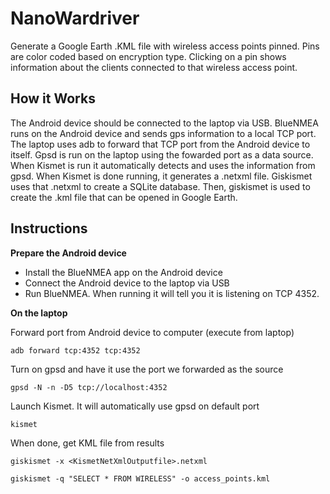 # NanoWardriver

Generate a Google Earth .KML file with wireless access points pinned.
Pins are color coded based on encryption type. Clicking on a pin shows
information about the clients connected to that wireless access point.

## How it Works

The Android device should be connected to the laptop via USB. BlueNMEA runs
on the Android device and sends gps information to a local TCP port. The
laptop uses adb to forward that TCP port from the Android device to itself.
Gpsd is run on the laptop using the fowarded port as a data source.
When Kismet is run it automatically detects and uses the information from
gpsd. When Kismet is done running, it generates a .netxml file. Giskismet
uses that .netxml to create a SQLite database. Then, giskismet is used
to create the .kml file that can be opened in Google Earth.

## Instructions

**Prepare the Android device**

* Install the BlueNMEA app on the Android device
* Connect the Android device to the laptop via USB
* Run BlueNMEA. When running it will tell you it is listening on TCP 4352.

**On the laptop**

Forward port from Android device to computer (execute from laptop)

	adb forward tcp:4352 tcp:4352

Turn on gpsd and have it use the port we forwarded as the source

	gpsd -N -n -D5 tcp://localhost:4352

Launch Kismet. It will automatically use gpsd on default port

	kismet

When done, get KML file from results

	giskismet -x <KismetNetXmlOutputfile>.netxml

	giskismet -q "SELECT * FROM WIRELESS" -o access_points.kml
